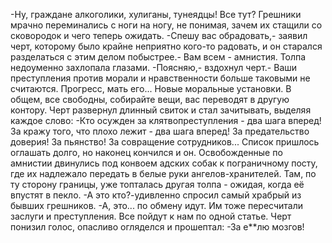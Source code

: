   -Ну, граждане алкоголики, хулиганы, тунеядцы! Все тут?
Грешники мрачно переминались с ноги на ногу, не понимая, зачем их стащили со сковородок и чего теперь ожидать.
-Спешу вас обрадовать,- заявил черт, которому было крайне неприятно кого-то радовать, и он старался разделаться с этим делом побыстрее.- Вам всем - амнистия.
Толпа недоуменно захлопала глазами.
-Поясняю,- вздохнул черт.- Ваши преступления против морали и нравственности больше таковыми не считаются. Прогресс, мать его... Новые моральные установки. В общем, все свободны, собирайте вещи, вас переводят в другую контору.
Черт развернул длинный свиток и стал зачитывать, выделяя каждое слово:
-Кто осужден за клятвопреступления - два шага вперед! За кражу того, что плохо лежит - два шага вперед! За предательство доверия! За пьянство! За совращение сотрудников...
Список пришлось оглашать долго, но наконец кончился и он. Освобожденные по амнистии двинулись под конвоем адских собак к пограничному посту, где их надлежало передать в белые руки ангелов-хранителей.
Там, по ту сторону границы, уже топталась другая толпа - ожидая, когда её впустят в пекло.
-А это кто?-удивленно спросил самый храбрый из бывших грешников.
-А, это... по обмену идут. Им тоже пересчитали заслуги и преступления. Все пойдут к нам по одной статье.
Черт понизил голос, опасливо огляделся и прошептал:
-За е**лю мозгов!    